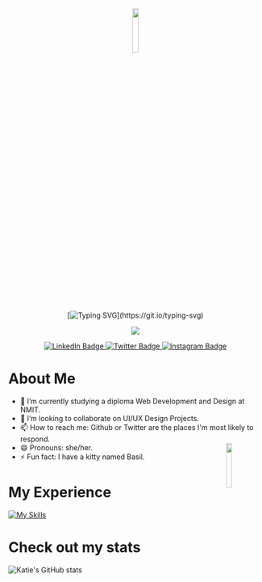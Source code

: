 <div align="center">
 <img src="https://media4.giphy.com/media/4VWtqas7s7btzqhlOQ/giphy.gif?cid=ecf05e47g6h49auwwgb73w8blvcmbyvelc31g02zxp83t9do&rid=giphy.gif&ct=s" width="15%" height="15%" align="center">
  
[![Typing SVG](https://readme-typing-svg.herokuapp.com/?lines=Hi!+Welcome+to+my+GitHub!)](https://git.io/typing-svg)

![](https://komarev.com/ghpvc/?username=katienordstrom)
<div id="badges">
  <a href="https://www.linkedin.com/in/katie-nordstrom-256b7556/">
    <img src="https://img.shields.io/badge/LinkedIn-blue?style=for-the-badge&logo=linkedin&logoColor=white" alt="LinkedIn Badge"/>
  </a>
  <a href="https://twitter.com/katiie_davis">
    <img src="https://img.shields.io/twitter/follow/katiie_davis?color=%23c564d9&label=Twitter&logoColor=%23c564d9&style=for-the-badge" alt="Twitter Badge"/>
  </a>
   <a href="https://www.instagram.com/xkatiedavisx/">
    <img src="https://img.shields.io/badge/Instagram-E4405F?style=for-the-badge&logo=instagram&logoColor=white" alt="Instagram Badge"/>
  </a>
</div>

</div>

# About Me

- 🌱 I’m currently studying a diploma Web Development and Design at NMIT. 
- 👯 I’m looking to collaborate on UI/UX Design Projects. 
- 📫 How to reach me: Github or Twitter are the places I'm most likely to respond.
- 😄 Pronouns: she/her. <img src="https://media0.giphy.com/media/SsxoAGy9A1PSC9WNNW/giphy.gif?cid=ecf05e47bsopo57jxvbc9kwuyf6ulb03t60na0fqsgq6yvl2&rid=giphy.gif&ct=s" width="15%" height="15%" align="right">
- ⚡ Fun fact: I have a kitty named Basil.

# My Experience
[![My Skills](https://skillicons.dev/icons?i=js,nodejs,figma,html,jquery,ps,vscode,visualstudio,cs,wordpress&theme=light)](https://skillicons.dev)


# Check out my stats

![Katie's GitHub stats](https://github-readme-stats.vercel.app/api?username=katienordstrom&theme=aura&show_icons=true) 



